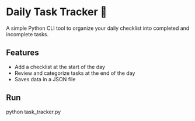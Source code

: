 # Daily Task Tracker 📝

A simple Python CLI tool to organize your daily checklist into completed and incomplete tasks.

## Features
- Add a checklist at the start of the day
- Review and categorize tasks at the end of the day
- Saves data in a JSON file

## Run
python task_tracker.py
